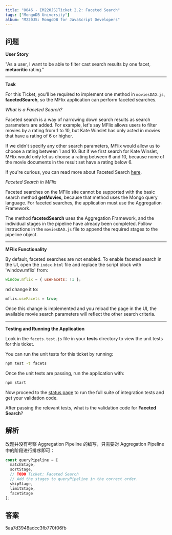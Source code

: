 ```yaml
---
title: "0046 - [M220JS]Ticket 2.2: Faceted Search"
tags: ["MongoDB University"]
album: "M220JS: MongoDB for JavaScript Developers"
---
```


## 问题

**User Story**

"As a user, I want to be able to filter cast search results by one facet, **metacritic** rating."

---

**Task**

For this Ticket, you'll be required to implement one method in `moviesDAO.js`, **facetedSearch**, so the MFlix application can perform faceted searches.

_What is a Faceted Search?_

Faceted search is a way of narrowing down search results as search parameters are added. For example, let's say MFlix allows users to filter movies by a rating from 1 to 10, but Kate Winslet has only acted in movies that have a rating of 6 or higher.

If we didn't specify any other search parameters, MFlix would allow us to choose a rating between 1 and 10. But if we first search for Kate Winslet, MFlix would only let us choose a rating between 6 and 10, because none of the movie documents in the result set have a rating below 6.

If you're curious, you can read more about Faceted Search [here](https://en.wikipedia.org/wiki/Faceted_search).

_Faceted Search in MFlix_

Faceted searches on the MFlix site cannot be supported with the basic search method **getMovies**, because that method uses the Mongo query language. For faceted searches, the application must use the Aggregation Framework.

The method **facetedSearch** uses the Aggregation Framework, and the individual stages in the pipeline have already been completed. Follow instructions in the `moviesDAO.js` file to append the required stages to the pipeline object.

---

**MFlix Functionality**

By default, faceted searches are not enabled. To enable faceted search in the UI, open the `index.html` file and replace the script block with 'window.mflix' from:

```js
window.mflix = { useFacets: !1 };
```

nd change it to:

```js
mflix.useFacets = true;
```

Once this change is implemented and you reload the page in the UI, the available movie search parameters will reflect the other search criteria.

---

**Testing and Running the Application**

Look in the `facets.test.js` file in your **tests** directory to view the unit tests for this ticket.

You can run the unit tests for this ticket by running:

```bash
npm test -t facets
```

Once the unit tests are passing, run the application with:

```bash
npm start
```

Now proceed to the [status page](http://localhost:5000/status) to run the full suite of integration tests and get your validation code.

After passing the relevant tests, what is the validation code for **Faceted Search**?

<!--more-->

## 解析

改题并没有考察 Aggregation Pipeline 的编写，只需要对 Aggregation Pipeline 中的阶段进行排序即可：

```js
const queryPipeline = [
  matchStage,
  sortStage,
  // TODO Ticket: Faceted Search
  // Add the stages to queryPipeline in the correct order.
  skipStage,
  limitStage,
  facetStage
];
```

## 答案

5aa7d3948adcc3fb770f06fb
